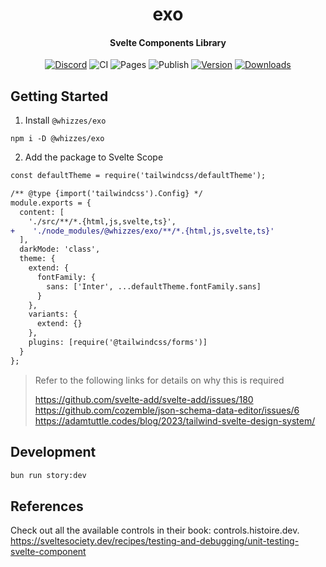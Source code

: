 <div>
  <h1 align="center">exo</h1>
  <h4 align="center">
    Svelte Components Library
  </h4>
</div>

<div align="center">

[![Discord](https://img.shields.io/discord/1011702194925490186?color=blue&label=discord&logo=discord)](https://discord.gg/yde6mcgs2C)
![CI](https://github.com/whizzes/exo/workflows/ci/badge.svg)
![Pages](https://github.com/whizzes/exo/workflows/pages/badge.svg)
![Publish](https://github.com/whizzes/exo/workflows/publish/badge.svg)
[![Version](https://img.shields.io/npm/v/@whizzes/exo.svg?style=flat)](https://www.npmjs.com/package/@whizzes/exo)
[![Downloads](https://img.shields.io/npm/dm/@whizzes/exo.svg?style=flat)](https://www.npmjs.com/package/@whizzes/exo)

</div>

## Getting Started

1. Install `@whizzes/exo`

```
npm i -D @whizzes/exo
```

2. Add the package to Svelte Scope

```diff
const defaultTheme = require('tailwindcss/defaultTheme');

/** @type {import('tailwindcss').Config} */
module.exports = {
  content: [
    './src/**/*.{html,js,svelte,ts}',
+    './node_modules/@whizzes/exo/**/*.{html,js,svelte,ts}'
  ],
  darkMode: 'class',
  theme: {
    extend: {
      fontFamily: {
        sans: ['Inter', ...defaultTheme.fontFamily.sans]
      }
    },
    variants: {
      extend: {}
    },
    plugins: [require('@tailwindcss/forms')]
  }
};
```

> Refer to the following links for details on why this is required
>
> https://github.com/svelte-add/svelte-add/issues/180
> https://github.com/cozemble/json-schema-data-editor/issues/6
> https://adamtuttle.codes/blog/2023/tailwind-svelte-design-system/

## Development

```bash
bun run story:dev
```

## References

Check out all the available controls in their book: controls.histoire.dev.
https://sveltesociety.dev/recipes/testing-and-debugging/unit-testing-svelte-component